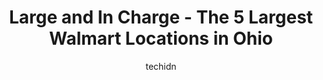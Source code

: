 ---
layout: ampstory
image: https://i0.wp.com/www.statenavi.com/wp-content/uploads/2023/05/walmart-supercenter-0-in-ohio-1685163766.png?resize=640,853
author: techidn
featured: false
description: If you happen to be in Ohio, USA, and looking for a massive Walmart store to fulfill your shopping needs, youre in luck! Weve compiled a list of the top five Largest Walmart locations in t
title: Large and In Charge - The 5 Largest Walmart Locations in Ohio
cover:
   title: Large and In Charge - The 5 Largest Walmart Locations in Ohio
   subtitle: STATENAVI
   background: https://www.statenavi.com/wp-content/uploads/2023/05/walmart-supercenter-0-in-ohio-1685163766.png

pages: 
 - layout: thirds
   top: <h1>#1 Walmart Supercenter</h1>
   bottom: "<p>They canceled the contract because they said the performance wasnt good but they Never moved any carts out of the way so I guess they were expecting me to do that too...</p>"
   background: https://www.statenavi.com/wp-content/uploads/2023/05/walmart-supercenter-1-in-ohio-1685163768.jpeg
   backgroundblur: true
 - layout: thirds
   top: <h1>#2 Walmart Supercenter</h1>
   bottom: "<p>This is a five star VIP treatment shout out to both the Walmart auto center and their supervisor Stephanie. They finish the service so fast I couldnt believe they did </p>"
   background: https://www.statenavi.com/wp-content/uploads/2023/05/walmart-supercenter-2-in-ohio-1685163769.jpeg
   cta:
      link: https://www.statenavi.com/large-and-in-charge-the-5-largest-walmart-locations-in-ohio/
      text: Large and In Charge - The 5 Largest Walmart Locations in Ohio
 - layout: thirds
   top: <h1>#3 Walmart Supercenter</h1>
   bottom: "<p>5200 Westpointe Plaza Drive, Columbus, OH 43228, United States</p>"
   background: https://www.statenavi.com/wp-content/uploads/2023/05/walmart-supercenter-3-in-ohio-1685163769.png
   cta:
      link: https://www.statenavi.com/large-and-in-charge-the-5-largest-walmart-locations-in-ohio/
      text: Large and In Charge - The 5 Largest Walmart Locations in Ohio
 - layout: thirds
   top: <h1>#4 Walmart</h1>
   bottom: "<p>3579 S High St, Columbus, OH 43207, United States</p>"
   background: https://images.unsplash.com/photo-1567095761054-7a02e69e5c43?ixlib=rb-4.0.3&ixid=MnwxMjA3fDB8MHxwaG90by1wYWdlfHx8fGVufDB8fHx8&auto=format&fit=crop&w=640&h=853&q=80
   cta:
      link: https://www.statenavi.com/large-and-in-charge-the-5-largest-walmart-locations-in-ohio/
      text: Large and In Charge - The 5 Largest Walmart Locations in Ohio
 - layout: thirds
   top: <h1>#5 Walmart Supercenter</h1>
   bottom: "<p>6674 Winchester Blvd, Canal Winchester, OH 43110, United States</p>"
   background: https://images.unsplash.com/photo-1604871000636-074fa5117945?ixlib=rb-4.0.3&ixid=MnwxMjA3fDB8MHxwaG90by1wYWdlfHx8fGVufDB8fHx8&auto=format&fit=crop&w=640&h=853&q=80
   cta:
      link: https://www.statenavi.com/large-and-in-charge-the-5-largest-walmart-locations-in-ohio/
      text: Large and In Charge - The 5 Largest Walmart Locations in Ohio
 - layout: thirds
   top: <h1>#6 Walmart Supercenter</h1>
   bottom: "<p>5303 Bowen Dr, Mason, OH 45040, United States</p>"
   background: https://images.unsplash.com/photo-1489648022186-8f49310909a0?ixlib=rb-4.0.3&ixid=MnwxMjA3fDB8MHxwaG90by1wYWdlfHx8fGVufDB8fHx8&auto=format&fit=crop&w=640&h=853&q=80
   cta:
      link: https://www.statenavi.com/large-and-in-charge-the-5-largest-walmart-locations-in-ohio/
      text: Large and In Charge - The 5 Largest Walmart Locations in Ohio
 - layout: thirds
   top: <h1>#7 Walmart Supercenter</h1>
   bottom: "<p>8659 Columbus Pike, Lewis Center, OH 43035, United States</p>"
   background: https://images.unsplash.com/photo-1536745287225-21d689278fd1?ixlib=rb-4.0.3&ixid=MnwxMjA3fDB8MHxwaG90by1wYWdlfHx8fGVufDB8fHx8&auto=format&fit=crop&w=640&h=853&q=80
   cta:
      link: https://www.statenavi.com/large-and-in-charge-the-5-largest-walmart-locations-in-ohio/
      text: Large and In Charge - The 5 Largest Walmart Locations in Ohio
 - layout: thirds
   middle: Continue reading...
   background: https://images.unsplash.com/photo-1462556791646-c201b8241a94?ixlib=rb-4.0.3&ixid=MnwxMjA3fDB8MHxwaG90by1wYWdlfHx8fGVufDB8fHx8&auto=format&fit=crop&w=640&h=853&q=80
   cta:
      link: https://www.statenavi.com/large-and-in-charge-the-5-largest-walmart-locations-in-ohio/
      text: Large and In Charge - The 5 Largest Walmart Locations in Ohio
      
---